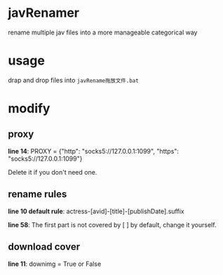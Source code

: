 # javRenamer
rename multiple jav files into a more manageable categorical way

# usage
drap and drop files into `javRename拖放文件.bat`

# modify
## proxy
**line 14**: PROXY = {"http": "socks5://127.0.0.1:1099", "https": "socks5://127.0.0.1:1099"}

Delete it if you don't need one.

## rename rules
**line 10 default rule**:
actress-[avid]-[title]-[publishDate].suffix

**line 58**: The first part is not covered by [ ] by default, change it yourself.

## download cover
**line 11**: downimg = True or False
